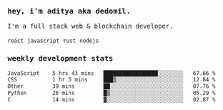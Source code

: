 <samp>
    <h3>hey, i'm aditya aka dedomil.</h3>
    I'm a full stack web & blockchain developer. 
    <br />
    <br />
    <code>react</code> <code>javascript</code> <code>rust</code> <code>nodejs</code>
    <h3>weekly development stats</h3>
    <!--START_SECTION:waka-->

```txt
JavaScript    5 hrs 43 mins   █████████████████░░░░░░░░   67.66 %
CSS           1 hr 5 mins     ███▒░░░░░░░░░░░░░░░░░░░░░   12.84 %
Other         39 mins         ██░░░░░░░░░░░░░░░░░░░░░░░   07.76 %
Python        26 mins         █▒░░░░░░░░░░░░░░░░░░░░░░░   05.29 %
C             14 mins         ▓░░░░░░░░░░░░░░░░░░░░░░░░   02.87 %
```

<!--END_SECTION:waka-->
</samp>
